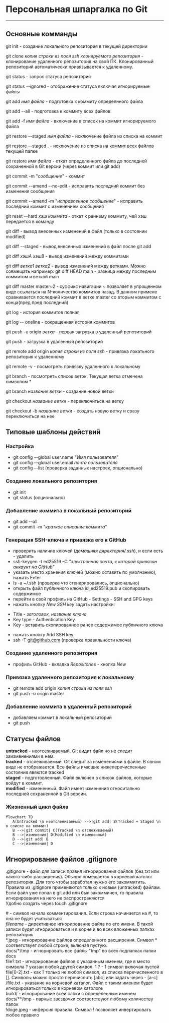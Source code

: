 # Персональная шпаргалка по Git

---  
  
## Основные комманды  
  
git init - создание локального репозитория в текущей директории  
  
git clone _копия строки из поля ssh клонируемого репозитория_ - клонирование удаленного репозитория на свой ПК. Клонированный репозиторий автоматически привязывается к удаленному.  
  
git status - запрос статуса репозитория  
  
git status --ignored - отображение статуса включая игнорируемые файлы  
  
git add _имя файла_ - подготовка к коммиту определнного файла  
  
git add --all - подготовка к коммиту всех файлов  
  
git add -f _имя файла_ - включение в список на коммит игнорируемого файла  
  
git restore --staged _имя файла_ - исключение файла из списка на коммит  
  
git restore --staged . - исключение из списка на коммит всех файлов текущей папке  
  
git restore _имя файла_ - откат определенного файла до последней сохраненной в Git версии (через коммит или git add)  
  
git commit -m "_сообщение_" - коммит  
  
git commit --amend --no-edit - исправить последний коммит без изменения сообщения  
  
git commit --amend -m "_исправленное сообщение_" - исправить последний коммит с изменением сообщения  
  
git reset --hard _хэш коммита_ - откат к раннему коммиту, чей хэш передается в команду  
  
git diff - вывод внесенных изменений в файл (только в состоянии modified)  
  
git diff --staged - вывод внесенных изменений в файл после git add  
  
git diff _хэшА_ _хэшВ_ - вывод изменений между коммитами  
  
git diff _ветка1_ _ветка2_ - вывод изменений между ветками. Можно совмещать например: git diff HEAD main - разница между последним коммитом и веткой main  
  
git diff master master~2 - суффикс навигации ~ позволяет в упрощенном виде ссылаться на N-количество коммитов назад. В данном примене сравнивается последний коммит в ветке master со вторым коммитом с конца(пред пред последний)    
  
git log - история коммитов полная  
  
git log -- oneline - сокращенная история коммитов  
  
git push -u origin _ветка_ - первая загрузка в удаленный репозиторий  
  
git push - загрузка в удаленный репозиторий  
  
git remote add origin _копия строки из поля ssh_ - привязка локатьного репозитория к удаленному  
  
git remote -v - посмотреть привязку удаленного к локальному  
  
git branch - посмотреть список веток. Текущая ветка отмечена символом \*  
  
git branch _название ветки_ - создание новой ветки  
  
git checkout _название ветки_ - переключиться на ветку  
  
git checkout -b _название ветки_ - создать новую ветку и сразу переключиться на нее   
  
## Типовые шаблоны действий
  
### Настройка  
- git config --global user.name "Имя пользователя"  
- git config --global user.email _почта пользователя_  
- git config --list (проверка заданных настроек, опционально)  

### Создание локального репозитория  
- git init  
- git status (опционально)  

### Добавление коммита в локальный репозиторий  
- git add --all  
- git commit -m "_краткое описание коммита_"  
  
### Генерация SSH-ключа и привязка его к GitHub  
- проверить наличие ключей (_домашняя директория/.ssh_), и если есть - удалить  
- ssh-keygen -t ed25519 -C _"электронная почта, к которой привязан аккаунт на GitHub"_  
- указать место хранения ключей (можно оставить по умолчанию), нажать Enter  
- ls -a ~/.ssh (проверка что сгенерировались, опционально)  
- открыть файл публичного ключа id_ed25519.pub и скопировать содержимое  
- перейти в свой профиль на GitHub - Settings - SSH and GPG keys  
- нажать кнопку *New SSH key* задать настройки:  
 * Title - _заголовок, название ключа_  
 * Key type - Authentication Key  
 * Key - вставить скопированное ранее содержимое публичного ключа  
- нажать кнопку Add SSH key  
- ssh -T git@github.com (проверка правильности ключа)  
    
### Создание удаленного репозитория  
- профиль GitHub - вкладка *Repositories* - кнопка *New*  
  
### Привязка удаленного репозитория к локальному
- git remote add origin _копия строки из поля ssh_
- git push -u origin master  
  
### Добавление коммита в удаленный репозиторий  
- добавляем коммит в локальный репозиторий  
- git push  
  
## Статусы файлов  
  
**untracked** - неотсеживаемый. Git видит файл но не следит заизменениями в нем.  
**tracked** - отслеживаемый. Git следит за изменениями в файле. В явном виде не отображается. Все файлы имющие нижеперечисленные состояния явяются tracked  
**staged** - подготовленный. Файл включен в список файлов, которые войдут в коммит.  
**modified** - измененный. Файл имеет изменения относитально последней сохраненной в Git версии.  
  
### Жизненный цикл файла  
```mermaid  
flowchart TD  
   A(Untracked \n неотслеживаемый) -->|git add| B(Tracked + Staged \n в списке на коммит)  
   B -->|git commit| C(Tracked \n отслеживаемый)  
   B -->|изменения| D(Modified \n измененный)  
   D -->|git add| B  
   C -->|изменения| D  
```  
  
## Игнорирование файлов .gitignore  
.gitignore - файл для записи правил игнорирования файлов (без txt или какого-либо расширения). Обычно помещается в корневой католог репозитория. Для того чтобы заработал нужно его закоммитить.  
Правила из .gitignore применяются только к новым (untracked) файлам. Если файл уже попал в git add или был закоммичен, то правила игнорирования на него не распространяются  
Удобно создать через touch .gitignore  
  
\# - символ начала комментирования. Если строка начинается на \#, то она не будет учитываться  
_filename_ - директивное игнорирование файла по его имени. В такой записи будет игнорироваться и в корне и во всех вложенных папках репозитория  
\*.jpeg - игнорирование файлов определенного расширения. Символ \* соответствует любой строке, включая пустую.  
docs/\*/tmp - игнорировать все файлы "tmp" во всех подпапках папки docs  
file?.txt - игнорирование файлов с указанным именем, где в место символа ? указан любой другой символ. 1 ? - 1 символ включая пустой  
file\[0-2\].txt - как ? только не любой символ, из списка перечисленного в \[\]. Символы можно просто перечислить \[abc\] или задать через - \[a-c\]  
/file.txt - указание на корневой каталог. Файл с таким именем будет игнорироваться только в корневом катологе  
build/ - игнорирование всей папки с определенным именем  
docs/\*\*/tmp - парные звездочки соответствуют любому количеству папок  
\!doge.jpeg - инферсия правила. Символ \! позволяет инвертировать любое правило  

